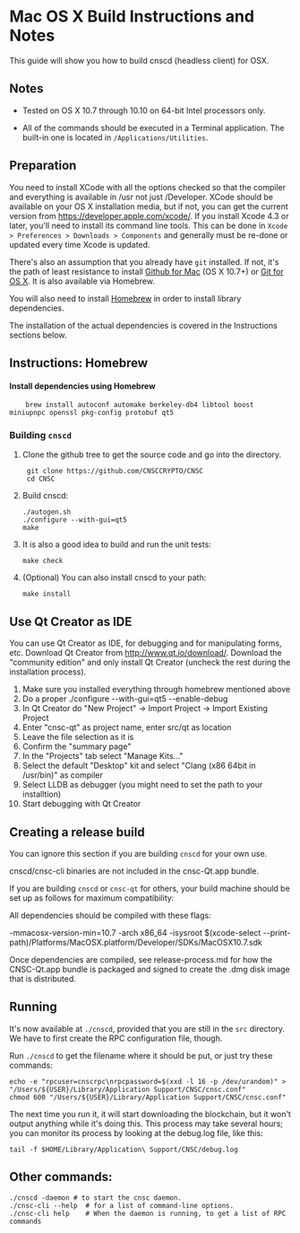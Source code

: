 Mac OS X Build Instructions and Notes
====================================
This guide will show you how to build cnscd (headless client) for OSX.

Notes
-----

* Tested on OS X 10.7 through 10.10 on 64-bit Intel processors only.

* All of the commands should be executed in a Terminal application. The
built-in one is located in `/Applications/Utilities`.

Preparation
-----------

You need to install XCode with all the options checked so that the compiler
and everything is available in /usr not just /Developer. XCode should be
available on your OS X installation media, but if not, you can get the
current version from https://developer.apple.com/xcode/. If you install
Xcode 4.3 or later, you'll need to install its command line tools. This can
be done in `Xcode > Preferences > Downloads > Components` and generally must
be re-done or updated every time Xcode is updated.

There's also an assumption that you already have `git` installed. If
not, it's the path of least resistance to install [Github for Mac](https://mac.github.com/)
(OS X 10.7+) or
[Git for OS X](https://code.google.com/p/git-osx-installer/). It is also
available via Homebrew.

You will also need to install [Homebrew](http://brew.sh) in order to install library
dependencies.

The installation of the actual dependencies is covered in the Instructions
sections below.

Instructions: Homebrew
----------------------

#### Install dependencies using Homebrew

        brew install autoconf automake berkeley-db4 libtool boost miniupnpc openssl pkg-config protobuf qt5

### Building `cnscd`

1. Clone the github tree to get the source code and go into the directory.

        git clone https://github.com/CNSCCRYPTO/CNSC
        cd CNSC

2.  Build cnscd:

        ./autogen.sh
        ./configure --with-gui=qt5
        make

3.  It is also a good idea to build and run the unit tests:

        make check

4.  (Optional) You can also install cnscd to your path:

        make install

Use Qt Creator as IDE
------------------------
You can use Qt Creator as IDE, for debugging and for manipulating forms, etc.
Download Qt Creator from http://www.qt.io/download/. Download the "community edition" and only install Qt Creator (uncheck the rest during the installation process).

1. Make sure you installed everything through homebrew mentioned above
2. Do a proper ./configure --with-gui=qt5 --enable-debug
3. In Qt Creator do "New Project" -> Import Project -> Import Existing Project
4. Enter "cnsc-qt" as project name, enter src/qt as location
5. Leave the file selection as it is
6. Confirm the "summary page"
7. In the "Projects" tab select "Manage Kits..."
8. Select the default "Desktop" kit and select "Clang (x86 64bit in /usr/bin)" as compiler
9. Select LLDB as debugger (you might need to set the path to your installtion)
10. Start debugging with Qt Creator

Creating a release build
------------------------
You can ignore this section if you are building `cnscd` for your own use.

cnscd/cnsc-cli binaries are not included in the cnsc-Qt.app bundle.

If you are building `cnscd` or `cnsc-qt` for others, your build machine should be set up
as follows for maximum compatibility:

All dependencies should be compiled with these flags:

 -mmacosx-version-min=10.7
 -arch x86_64
 -isysroot $(xcode-select --print-path)/Platforms/MacOSX.platform/Developer/SDKs/MacOSX10.7.sdk

Once dependencies are compiled, see release-process.md for how the CNSC-Qt.app
bundle is packaged and signed to create the .dmg disk image that is distributed.

Running
-------

It's now available at `./cnscd`, provided that you are still in the `src`
directory. We have to first create the RPC configuration file, though.

Run `./cnscd` to get the filename where it should be put, or just try these
commands:

    echo -e "rpcuser=cnscrpc\nrpcpassword=$(xxd -l 16 -p /dev/urandom)" > "/Users/${USER}/Library/Application Support/CNSC/cnsc.conf"
    chmod 600 "/Users/${USER}/Library/Application Support/CNSC/cnsc.conf"

The next time you run it, it will start downloading the blockchain, but it won't
output anything while it's doing this. This process may take several hours;
you can monitor its process by looking at the debug.log file, like this:

    tail -f $HOME/Library/Application\ Support/CNSC/debug.log

Other commands:
-------

    ./cnscd -daemon # to start the cnsc daemon.
    ./cnsc-cli --help  # for a list of command-line options.
    ./cnsc-cli help    # When the daemon is running, to get a list of RPC commands
